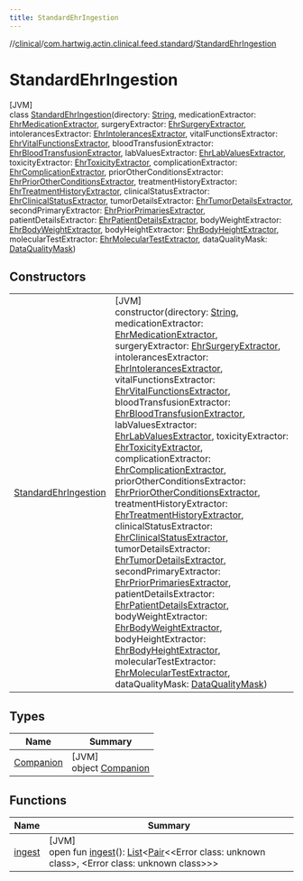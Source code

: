 ```yaml
---
title: StandardEhrIngestion
---
```

//[clinical](../../../index.html)/[com.hartwig.actin.clinical.feed.standard](../index.html)/[StandardEhrIngestion](index.html)



# StandardEhrIngestion



[JVM]\
class [StandardEhrIngestion](index.html)(directory: [String](https://kotlinlang.org/api/latest/jvm/stdlib/kotlin/-string/index.html), medicationExtractor: [EhrMedicationExtractor](../-ehr-medication-extractor/index.html), surgeryExtractor: [EhrSurgeryExtractor](../-ehr-surgery-extractor/index.html), intolerancesExtractor: [EhrIntolerancesExtractor](../-ehr-intolerances-extractor/index.html), vitalFunctionsExtractor: [EhrVitalFunctionsExtractor](../-ehr-vital-functions-extractor/index.html), bloodTransfusionExtractor: [EhrBloodTransfusionExtractor](../-ehr-blood-transfusion-extractor/index.html), labValuesExtractor: [EhrLabValuesExtractor](../-ehr-lab-values-extractor/index.html), toxicityExtractor: [EhrToxicityExtractor](../-ehr-toxicity-extractor/index.html), complicationExtractor: [EhrComplicationExtractor](../-ehr-complication-extractor/index.html), priorOtherConditionsExtractor: [EhrPriorOtherConditionsExtractor](../-ehr-prior-other-conditions-extractor/index.html), treatmentHistoryExtractor: [EhrTreatmentHistoryExtractor](../-ehr-treatment-history-extractor/index.html), clinicalStatusExtractor: [EhrClinicalStatusExtractor](../-ehr-clinical-status-extractor/index.html), tumorDetailsExtractor: [EhrTumorDetailsExtractor](../-ehr-tumor-details-extractor/index.html), secondPrimaryExtractor: [EhrPriorPrimariesExtractor](../-ehr-prior-primaries-extractor/index.html), patientDetailsExtractor: [EhrPatientDetailsExtractor](../-ehr-patient-details-extractor/index.html), bodyWeightExtractor: [EhrBodyWeightExtractor](../-ehr-body-weight-extractor/index.html), bodyHeightExtractor: [EhrBodyHeightExtractor](../-ehr-body-height-extractor/index.html), molecularTestExtractor: [EhrMolecularTestExtractor](../-ehr-molecular-test-extractor/index.html), dataQualityMask: [DataQualityMask](../-data-quality-mask/index.html))



## Constructors


| | |
|---|---|
| [StandardEhrIngestion](-standard-ehr-ingestion.html) | [JVM]<br>constructor(directory: [String](https://kotlinlang.org/api/latest/jvm/stdlib/kotlin/-string/index.html), medicationExtractor: [EhrMedicationExtractor](../-ehr-medication-extractor/index.html), surgeryExtractor: [EhrSurgeryExtractor](../-ehr-surgery-extractor/index.html), intolerancesExtractor: [EhrIntolerancesExtractor](../-ehr-intolerances-extractor/index.html), vitalFunctionsExtractor: [EhrVitalFunctionsExtractor](../-ehr-vital-functions-extractor/index.html), bloodTransfusionExtractor: [EhrBloodTransfusionExtractor](../-ehr-blood-transfusion-extractor/index.html), labValuesExtractor: [EhrLabValuesExtractor](../-ehr-lab-values-extractor/index.html), toxicityExtractor: [EhrToxicityExtractor](../-ehr-toxicity-extractor/index.html), complicationExtractor: [EhrComplicationExtractor](../-ehr-complication-extractor/index.html), priorOtherConditionsExtractor: [EhrPriorOtherConditionsExtractor](../-ehr-prior-other-conditions-extractor/index.html), treatmentHistoryExtractor: [EhrTreatmentHistoryExtractor](../-ehr-treatment-history-extractor/index.html), clinicalStatusExtractor: [EhrClinicalStatusExtractor](../-ehr-clinical-status-extractor/index.html), tumorDetailsExtractor: [EhrTumorDetailsExtractor](../-ehr-tumor-details-extractor/index.html), secondPrimaryExtractor: [EhrPriorPrimariesExtractor](../-ehr-prior-primaries-extractor/index.html), patientDetailsExtractor: [EhrPatientDetailsExtractor](../-ehr-patient-details-extractor/index.html), bodyWeightExtractor: [EhrBodyWeightExtractor](../-ehr-body-weight-extractor/index.html), bodyHeightExtractor: [EhrBodyHeightExtractor](../-ehr-body-height-extractor/index.html), molecularTestExtractor: [EhrMolecularTestExtractor](../-ehr-molecular-test-extractor/index.html), dataQualityMask: [DataQualityMask](../-data-quality-mask/index.html)) |


## Types


| Name | Summary |
|---|---|
| [Companion](-companion/index.html) | [JVM]<br>object [Companion](-companion/index.html) |


## Functions


| Name | Summary |
|---|---|
| [ingest](ingest.html) | [JVM]<br>open fun [ingest](ingest.html)(): [List](https://kotlinlang.org/api/latest/jvm/stdlib/kotlin.collections/-list/index.html)&lt;[Pair](https://kotlinlang.org/api/latest/jvm/stdlib/kotlin/-pair/index.html)&lt;&lt;Error class: unknown class&gt;, &lt;Error class: unknown class&gt;&gt;&gt; |

